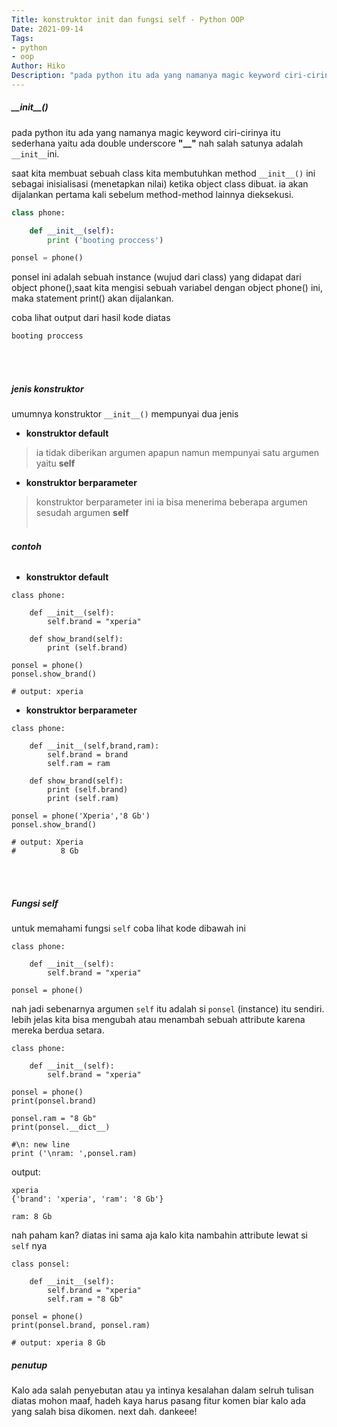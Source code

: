 ```yaml
---
Title: konstruktor init dan fungsi self - Python OOP
Date: 2021-09-14
Tags: 
- python
- oop
Author: Hiko
Description: "pada python itu ada yang namanya magic keyword ciri-cirinya itu sederhana yaitu ada double underscore,nah salah satunya adalah `__init__`ini."
---
```


##### \_\_init__()
pada python itu ada yang namanya magic keyword ciri-cirinya itu sederhana yaitu ada double underscore **"__"** nah salah satunya adalah `__init__`ini.

saat kita membuat sebuah class kita membutuhkan method `__init__()` ini
sebagai inisialisasi (menetapkan nilai) ketika object class dibuat. ia akan dijalankan pertama kali sebelum method-method lainnya dieksekusi.

```python
class phone:

    def __init__(self):
        print ('booting proccess')

ponsel = phone()
```

ponsel ini adalah sebuah instance (wujud dari class) yang didapat dari object phone(),saat kita mengisi sebuah variabel dengan object phone() ini, maka statement print() akan dijalankan.

coba lihat output dari hasil kode diatas
```python
booting proccess
```

<br><br>
##### **jenis konstruktor**
umumnya konstruktor `__init__()` mempunyai dua jenis

* **konstruktor default**
>ia tidak diberikan argumen apapun namun mempunyai satu argumen yaitu **self**
* **konstruktor berparameter**
>konstruktor berparameter ini ia bisa menerima beberapa argumen sesudah argumen **self**
<br><br>
###### **contoh**
* **konstruktor default**
```
class phone:

    def __init__(self):
        self.brand = "xperia"

    def show_brand(self):
        print (self.brand)

ponsel = phone()
ponsel.show_brand()

# output: xperia
```

* **konstruktor berparameter**
```
class phone:

    def __init__(self,brand,ram):
        self.brand = brand
        self.ram = ram

    def show_brand(self):
        print (self.brand)
        print (self.ram)

ponsel = phone('Xperia','8 Gb')
ponsel.show_brand()

# output: Xperia
#          8 Gb         
```
<br><br>

##### **Fungsi self**
untuk memahami fungsi `self` coba lihat kode dibawah ini

```
class phone:

    def __init__(self):
        self.brand = "xperia"

ponsel = phone()
```

nah jadi sebenarnya argumen `self` itu adalah si `ponsel` (instance) itu sendiri. lebih jelas kita bisa mengubah atau menambah sebuah attribute karena mereka berdua setara.

```
class phone:

    def __init__(self):
        self.brand = "xperia"

ponsel = phone()
print(ponsel.brand)

ponsel.ram = "8 Gb"
print(ponsel.__dict__)

#\n: new line
print ('\nram: ',ponsel.ram)
```

output:
```
xperia
{'brand': 'xperia', 'ram': '8 Gb'}

ram: 8 Gb
```

nah paham kan? diatas ini sama aja kalo kita nambahin attribute lewat si `self` nya

```
class ponsel:

    def __init__(self):
        self.brand = "xperia"
        self.ram = "8 Gb"

ponsel = phone()
print(ponsel.brand, ponsel.ram)

# output: xperia 8 Gb
```

##### **penutup**
Kalo ada salah penyebutan atau ya intinya kesalahan dalam selruh tulisan diatas mohon maaf, hadeh kaya harus pasang fitur komen biar kalo ada yang salah bisa dikomen. next dah. dankeee!







